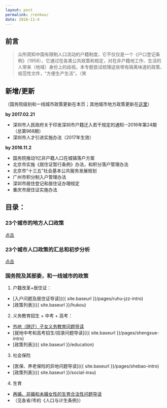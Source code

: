 ```yaml
---
layout: post
permalink: /renkou/
date: 2016-11-4
---
```


## 前言  
> 众所周知中国有限制人口流动的户籍制度，它不仅仅是一个《户口登记条例》（1958），它通过在各类公共政策和规定，对在非户籍地工作、生活的人带来（地域）身份上的歧视。本专题尝试梳理这些带有隔离味道的政策、规范性文件，“方便生产生活”。（笑

## 新增/更新
（国务院级别和一线城市政策更新在本页；其他城市地方政策更新在[这里](https://github.com/mdrights/mirror-CN/tree/gh-pages/local-policy)）

**by 2017.02.21**

+ 深圳市人民政府关于印发深圳市户籍迁入若干规定的通知--2016年第24期（总第968期）
+ 深圳市人才引进实施办法（2017年生效）


**by 2016.11.2**  

+ 国务院推动1亿非户籍人口在城镇落户方案
+ 北京市实施《居住证暂行条例》办法，和积分落户管理办法
+ 北京市“十三五”社会基本公共服务发展规划
+ 广州市积分制入户管理办法
+ 深圳市居住登记和居住证办理规定
+ 重庆市居住证实施办法


## 目录：

### 23个城市的地方人口政策
[点击](https://github.com/mdrights/mirror-CN/tree/gh-pages/local-policy)

### 23个城市人口政策的汇总和初步分析
[点击](https://github.com/mdrights/mirror-CN/tree/master/23%E5%9F%8E%E5%B8%82%E4%BA%BA%E5%8F%A3%E6%94%BF%E7%AD%96%E6%95%B0%E6%8D%AE)

### 国务院及其部委，和一线城市的政策

1. 户籍改革+居住证：

+ [入户问题及居住证导读]({{ site.baseurl }}/pages/ruhu-jzz-intro)
+ [政策列表]({{ site.baseurl }}/hukou)


2. 义务教育招生 + 中考 + 高考：

- [外地（随迁）子女义务教育问题导读]()
- [就地中考和高考招生/招录问题导读]({{ site.baseurl }}/pages/shengxue-intro)  
- [政策列表]({{ site.baseurl }}/education)


3. 社会保险  

- [医保、养老保险的异地问题导读]({{ site.baseurl }}/pages/shebao-intro)
- [政策列表]({{ site.baseurl }}/social-insu)



4. 生育  

- [再婚、非婚和未婚女性的生育合法性问题导读]()
- （见各省/市的《人口与计生条例》）

